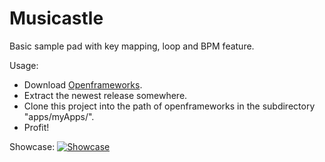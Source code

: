 # Musicastle

Basic sample pad with key mapping, loop and BPM feature.

Usage:

 * Download [Openframeworks](http://openframeworks.cc/).
 * Extract the newest release somewhere.
 * Clone this project into the path of openframeworks in the subdirectory "apps/myApps/".
 * Profit!
 
 Showcase:
 [![Showcase](http://img.youtube.com/vi/Bz-r_qkvNQA/0.jpg)](http://www.youtube.com/watch?v=Bz-r_qkvNQA)
